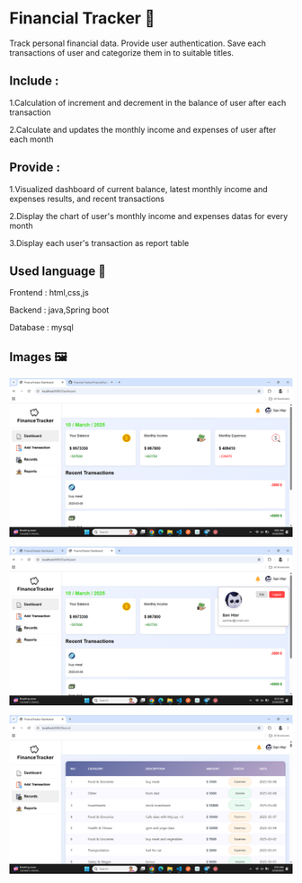 # Financial Tracker 💸

Track personal financial data. Provide user authentication. Save each transactions of user and categorize them in to suitable titles.

## Include :

1.Calculation of increment and decrement in the balance of user after each transaction

2.Calculate and updates the monthly income and expenses of user after each month

## Provide :

1.Visualized dashboard of current balance, latest monthly income and expenses results, and recent transactions

2.Display the chart of user's monthly income and expenses datas for every month

3.Display each user's transaction as report table

## Used language 🍵

Frontend : html,css,js

Backend : java,Spring boot

Database : mysql

## Images 🖼️

![Result Image](img/dashboard.png)

![Result Image](img/dashboard2.png)

![Result Image](img/transaction.png)
